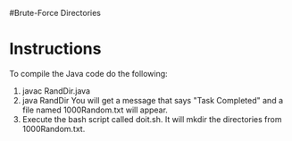 #Brute-Force Directories

# Instructions
To compile the Java code do the following:

1. javac RandDir.java
2. java RandDir
You will get a message that says "Task Completed" and a file named 1000Random.txt will appear.
3. Execute the bash script called doit.sh. It will mkdir the directories from 1000Random.txt.
